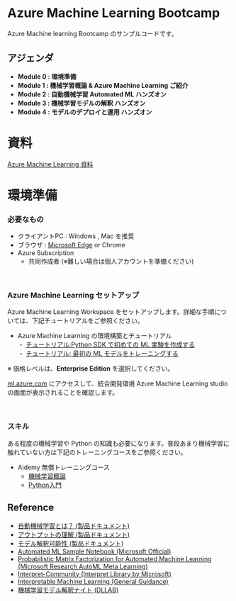 # Azure Machine Learning Bootcamp

Azure Machine learning Bootcamp のサンプルコードです。

## アジェンダ
- **Module 0 : 環境準備**
- **Module 1 : 機械学習概論 & Azure Machine Learning ご紹介**
- **Module 2 : 自動機械学習 Automated ML ハンズオン**
- **Module 3 : 機械学習モデルの解釈 ハンズオン**
- **Module 4 : モデルのデプロイと運用 ハンズオン**

# 資料

[Azure Machine Learning 資料](https://www.slideshare.net/secret/r6VzwEwVrDOOFc)

# 環境準備

### 必要なもの

- クライアントPC : Windows , Mac を推奨
- ブラウザ : [Microsoft Edge](https://www.microsoft.com/en-us/edge) or Chrome
- Azure Subscription
    - 共同作成者 (※難しい場合は個人アカウントを準備ください)

<br>

### Azure Machine Learning セットアップ

Azure Machine Learning Workspace をセットアップします。詳細な手順については、下記チュートリアルをご参照ください。

- Azure Machine Learning  の環境構築とチュートリアル<br>
・ [チュートリアル:Python SDK で初めての ML 実験を作成する](https://docs.microsoft.com/ja-JP/azure/machine-learning/service/tutorial-1st-experiment-sdk-setup)<br>
・ [チュートリアル: 最初の ML モデルをトレーニングする](https://docs.microsoft.com/ja-JP/azure/machine-learning/service/tutorial-1st-experiment-sdk-train)

※ 価格レベルは、**Enterprise Edition** を選択してください。

[ml.azure.com](ml.azure.com) にアクセスして、統合開発環境 Azure Machine Learning studio の画面が表示されることを確認します。


<br>

### スキル

ある程度の機械学習や Python の知識も必要になります。普段あまり機械学習に触れていない方は下記のトレーニングコースをご参照ください。

- Aidemy 無償トレーニングコース
    - [機械学習概論](https://aidemy.net/courses/2010)
    - [Python入門](https://aidemy.net/courses/3010)


## Reference
- [自動機械学習とは？ (製品ドキュメント)](https://docs.microsoft.com/ja-JP/azure/machine-learning/service/concept-automated-ml?WT.mc_id=oreilly-webinar-lazzeri)
- [アウトプットの理解 (製品ドキュメント)](https://docs.microsoft.com/ja-jp/azure/machine-learning/service/how-to-understand-automated-ml)
- [モデル解釈可能性 (製品ドキュメント)](https://docs.microsoft.com/ja-JP/azure/machine-learning/service/how-to-machine-learning-interpretability)
- [Automated ML Sample Notebook (Microsoft Official)](https://github.com/Azure/MachineLearningNotebooks/tree/master/how-to-use-azureml/automated-machine-learning)
- [Probabilistic Matrix Factorization for Automated Machine Learning (Microsoft Research AutoML Meta Learning)](https://www.microsoft.com/en-us/research/publication/probabilistic-matrix-factorization-for-automated-machine-learning/)
- [Interpret-Community (Interpret Library by Microsoft)](https://github.com/interpretml/interpret-community)
- [Interpretable Machine Learning (General Guidance)](https://christophm.github.io/interpretable-ml-book/)
- [機械学習モデル解釈ナイト (DLLAB)](https://dllab.connpass.com/event/153453/)
